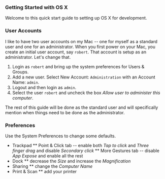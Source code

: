 ### Getting Started with OS X

Welcome to this quick start guide to setting up OS X for development.

### User Accounts

I like to have two user accounts on my Mac -- one for myself as a standard user and one for an administrator.
When you first power on your Mac, you create an initial user account, say `robert`.
That account is setup as an administrator.  Let's change that.

1. Login as `robert` and bring up the system preferences for Users & Groups.
2. Add a new user.  Select New Account: `Administration` with an Account Name: `admin`.
3. Logout and then login as `admin`.
4. Select the user `robert` and uncheck the box *Allow user to administer this computer*.

The rest of this guide will be done as the standard user and will specifically mention
when things need to be done as the administrator.

### Preferences

Use the System Preferences to change some defaults.

* Trackpad
** Point & Click tab -- enable both *Tap to click* and *Three finger drag* and disable *Secondary click*
** More Gestures tab -- disable *App Expose* and enable all the rest
* Dock
** decrease the *Size* and increase the *Magnification*
* Sharing
** change the *Computer Name*
* Print & Scan
** add your printer


